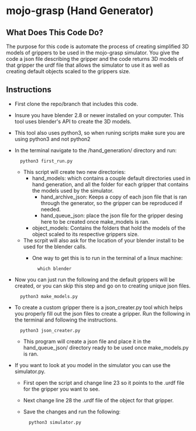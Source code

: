 # mojo-grasp (Hand Generator)

## What Does This Code Do?

The purpose for this code is automate the process of creating simplified 3D models of grippers to be used in the mojo-grasp simulator. You give the code a json file describing the gripper and the code returns 3D models of that gripper the urdf file that allows the simulator to use it as well as creating default objects scaled to the grippers size. 

## Instructions

* First clone the repo/branch that includes this code.
* Insure you have blender 2.8 or newer installed on your computer.  This tool uses blender's API to create the 3D models.
* This tool also uses python3, so when runing scripts make sure you are using python3 and not python2
* In the terminal navigate to the /hand_generation/ directory and run: 

        python3 first_run.py
    * This script will create two new directories:
        * hand_models: which contains a couple default directories used in hand generation, and all the folder for each gripper that contains the models used by the simulator.
            * hand_archive_json: Keeps a copy of each json file that is ran through the generator, so the gripper can be reproduced if needed.
            * hand_queue_json: place the json file for the gripper desing here to be created once make_models is ran.
        * object_models: Contains the folders that hold the models of the object scaled to its respective grippers size.
    * The scrpit will also ask for the location of your blender install to be used for the blender calls.
        * One way to get this is to run in the terminal of a linux machine:

                which blender
* Now you can just run the following and the default grippers will be created, or you can skip this step and go on to creating unique json files.
        
        python3 make_models.py
* To create a custom gripper there is a json_creater.py tool which helps you properly fill out the json files to create a gripper. Run the following in the terminal and following the instructions.

        python3 json_creater.py
    * This program will create a json file and place it in the hand_queue_json/ directory ready to be used once make_models.py is ran.
* If you want to look at you model in the simulator you can use the simulator.py.
    * First open the script and change line 23 so it points to the .urdf file for the gripper you want to see.
    * Next change line 28 the .urdf file of the object for that gripper.
    * Save the changes and run the following:

            python3 simulator.py


